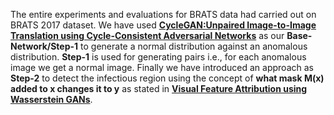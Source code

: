 The entire experiments and evaluations for BRATS data had carried out on BRATS 2017 dataset. We have used
[**CycleGAN:Unpaired Image-to-Image Translation using Cycle-Consistent Adversarial Networks**](https://arxiv.org/abs/1703.10593) as our
**Base-Network/Step-1** to generate a normal distribution against an anomalous distribution. **Step-1** is used for generating pairs i.e., for
each anomalous image we get a normal image. Finally we have introduced an approach as **Step-2** to detect the infectious region using the concept of
**what mask M(x) added to x changes it to y** as stated in [**Visual Feature Attribution using Wasserstein GANs**](https://arxiv.org/abs/1711.08998).

